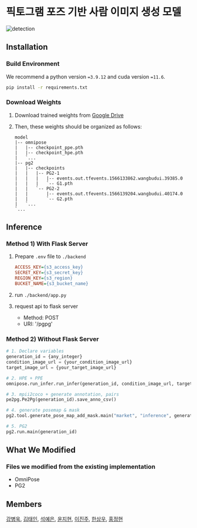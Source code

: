 # 픽토그램 포즈 기반 사람 이미지 생성 모델

![detection](https://github.com/plain127/Posetive/assets/98394884/1b8e827f-5a40-47f2-95b4-fd7ce280cd28)

## Installation

### Build Environment

We recommend a python version `=3.9.12` and cuda version `=11.6`.

```bash
pip install -r requirements.txt
```

### Download Weights

1. Download trained weights from [Google Drive](https://drive.google.com/drive/folders/1QBQpteHk6BP96RJ52Dy3vSEBtvLekmLe?usp=sharing)

2. Then, these weights should be organized as follows:

   ```
   model
   |-- omnipose
   |   |-- checkpoint_ppe.pth
   |   |-- checkpoint_hpe.pth
   |   `...
   |-- pg2
   |   |-- checkpoints
   |   |   |-- PG2-1
   |   |   |   |-- events.out.tfevents.1566133862.wangbudui.39385.0
   |   |   |   `-- G1.pth
   |   |   `-- PG2-2
   |   |       |-- events.out.tfevents.1566139204.wangbudui.40174.0
   |   |       `-- G2.pth
   |   `...
   `...
   ```

## Inference

### Method 1) With Flask Server

1. Prepare `.env` file to `./backend`

   ```ini
   ACCESS_KEY={s3_access_key}
   SECRET_KEY={s3_secret_key}
   REGION_KEY={s3_region}
   BUCKET_NAME={s3_bucket_name}
   ```

2. run `./backend/app.py`
3. request api to flask server
   - Method: POST
   - URI: '/pgpg'

### Method 2) Without Flask Server

```python
# 1. Declare variables
generation_id = {any_integer}
condition_image_url = {your_condition_image_url}
target_image_url = {your_target_image_url}

# 2. HPE + PPE
omnipose.run_infer.run_infer(generation_id, condition_image_url, target_image_url)

# 3. mpii2coco + generate annotation, pairs
pe2pg.Pe2Pg(generation_id).save_anno_csv()

# 4. generate posemap & mask
pg2.tool.generate_pose_map_add_mask.main("market", "inference", generation_id)

# 5. PG2
pg2.run.main(generation_id)
```

## What We Modified

### Files we modified from the existing implementation

- OmniPose
- PG2

## Members

[강병욱](https://github.com/plain127), [김태인](https://github.com/Kim-Taein), [석예은](https://github.com/yenseok), [윤지현](https://github.com/Yoonnnnnnnnnn), [이진주](https://github.com/2realzoo), [한상우](https://github.com/1upright), [홍정현](https://github.com/JeonghyunHong)

